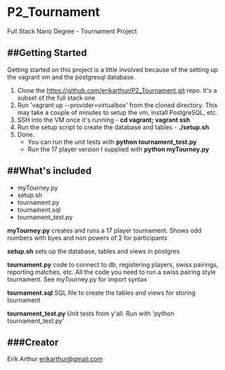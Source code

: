 # P2_Tournament
Full Stack Nano Degree - Tournament Project

##Getting Started
---
Getting started on this project is a little involved because of the setting up the vagrant vm and the postgresql database.

1. Clone the https://github.com/erikarthur/P2_Tournament.git repo.  It's a subset of the full stack one
2. Run 'vagrant up --provider=virtualbox' from the cloned directory. This may take a couple of minutes to setup the vm, install PostgreSQL, etc.
3. SSH into the VM once it's running - **cd vagrant; vagrant ssh**
4. Run the setup script to create the database and tables - **./setup.sh**
5. Done.  
	* You can run the unit tests with **python tournament_test.py**
	* Run the 17 player version I supplied with **python myTourney.py**

##What's included
---
+ myTourney.py  
+ setup.sh
+ tournament.py   
+ tournament.sql
+ tournament_test.py

**myTourney.py** 
    creates and runs a 17 player tournament.  Shows odd numbers with byes and non powers of 2 for participants

**setup.sh** 
    sets up the database, tables and views in postgres

**tournament.py**
	code to connect to db, registering players, swiss pairings, reporting matches, etc.  All the code you need to run a swiss pairing style tournament.  See myTourney.py for import syntax

**tournament.sql**
	SQL file to create the tables and views for storing tournament

**tournament_test.py**
	Unit tests from y'all.  Run with 'python tournament_test.py'


###Creator
------------------------
Erik Arthur
erikarthur@gmail.com



